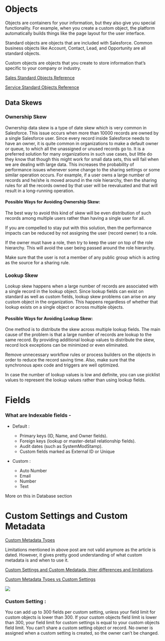 # Objects 

Objects are containers for your information, but they also give you special functionality. For example, when you create a custom object, the platform automatically builds things like the page layout for the user interface.

Standard objects are objects that are included with Salesforce. Common business objects like Account, Contact, Lead, and Opportunity are all standard objects.

Custom objects are objects that you create to store information that’s specific to your company or industry.

[Sales Standard Objects Reference](https://developer.salesforce.com/docs/atlas.en-us.object_reference.meta/object_reference/sforce_api_erd_majors.htm)

[Service Standard Objects Reference](https://developer.salesforce.com/docs/atlas.en-us.object_reference.meta/object_reference/sforce_api_erd_support.htm)

## Data Skews

### Ownership Skew

Ownership data skew is a type of date skew which is very common in Salesforce. This issue occurs when more than 10000 records are owned by a single Salesforce user. Since every record inside Salesforce needs to have an owner, it is quite common in organizations to make a default owner or queue, to which all the unassigned or unused records go to. It is a preferred solution for many organizations in such use cases, but little do they know that though this might work for small data sets, this will fail when we are dealing with large data. This increases the probability of performance issues whenever some change to the sharing settings or some similar operation occurs. For example, if a user owns a large number of records and he/she is moved around in the role hierarchy, then the sharing rules for all the records owned by that user will be reevaluated and that will result in a long-running operation.

#### Possible Ways for Avoiding Ownership Skew:

The best way to avoid this kind of skew will be even distribution of such records among multiple users rather than having a single user for all.

If you are compelled to stay put with this solution, then the performance impacts can be reduced by not assigning the user (record owner) to a role.

If the owner must have a role, then try to keep the user on top of the role hierarchy. This will avoid the user being passed around the role hierarchy.

Make sure that the user is not a member of any public group which is acting as the source for a sharing rule.

### Lookup Skew

Lookup skew happens when a large number of records are associated with a single record in the lookup object. Since lookup fields can exist on standard as well as custom fields, lookup skew problems can arise on any custom object in the organization. This happens regardless of whether that lookup exists on a single object or across multiple objects.

#### Possible Ways for Avoiding Lookup Skew:

One method is to distribute the skew across multiple lookup fields. The main cause of the problem is that a large number of records are lookup to the same record. By providing additional lookup values to distribute the skew, record lock exceptions can be minimized or even eliminated.

Remove unnecessary workflow rules or process builders on the objects in order to reduce the record saving time. Also, make sure that the synchronous apex code and triggers are well optimized.

In case the number of lookup values is low and definite, you can use picklist values to represent the lookup values rather than using lookup fields.

# Fields

### What are Indexable fields -

- Default :
  - Primary keys (ID, Name, and Owner fields).
  - Foreign keys (lookup or master-detail relationship fields).
  - Audit dates (such as SystemModStamp).
  - Custom fields marked as External ID or Unique
- Custom :

  - Auto Number
  - Email
  - Number
  - Text

More on this in Database section

# Custom Settings and Custom Metadata

[Custom Metadata Types](https://www.salesforceben.com/custom-metadata-types/)

Limitations mentioned in above post are not valid anymore as the article is dated. However, it gives pretty good understanding of what custom metadata is and when to use it.

[Custom Settings and Custom Medatada, thier differences and limitations](https://www.biswajeetsamal.com/blog/difference-between-custom-settings-and-custom-metadata-types/).


[Custom Metadata Types vs Custom Settings](https://developer.salesforce.com/blogs/engineering/2017/10/platform-on-the-platform.html)

<img src="https://d259t2jj6zp7qm.cloudfront.net/images/v1507175772-cmt_features_summer_17_jaqorx.png"/>

### Custom Setting : 

You can add up to 300 fields per custom setting, unless your field limit for custom objects is lower than 300. If your custom objects field limit is lower than 300, your field limit for custom settings is equal to your custom objects field limit.
You can’t share a custom setting object or record.
No owner is assigned when a custom setting is created, so the owner can’t be changed.
